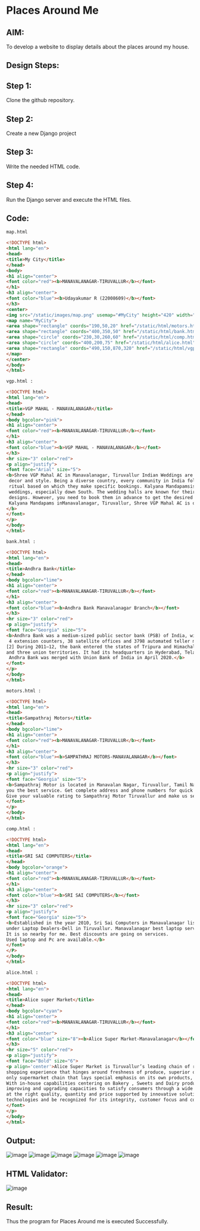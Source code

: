 # Places Around Me
## AIM:
To develop a website to display details about the places around my house.

## Design Steps:
## Step 1:
Clone the github repository.

## Step 2:
Create a new Django project

## Step 3:
Write the needed HTML code.

## Step 4:
Run the Django server and execute the HTML files.
## Code:
```html
map.html

<!DOCTYPE html>
<html lang="en">
<head>
<title>My City</title>
</head>
<body>
<h1 align="center">
<font color="red"><b>MANAVALANAGAR-TIRUVALLUR</b></font>
</h1>
<h3 align="center">
<font color="blue"><b>Udayakumar R (22008609)</b></font>
</h3>
<center>
<img src="/static/images/map.png" usemap="#MyCity" height="420" width="1100">
<map name="MyCity">
<area shape="rectangle" coords="190,50,20" href="/static/html/motors.html" title="Sampathraj Motors">
<area shape="rectangle" coords="400,350,50" href="/static/html/bank.html" title="Andhra Bank Manavalanager Branch">
<area shape="circle" coords="230,30,260,60" href="/static/html/comp.html" title="Sri sai computer Service">
<area shape="circle" coords="400,200,75" href="/static/html/alice.html" title="Alice Super Market">
<area shape="rectangle" coords="490,150,870,320" href="/static/html/vgp.html" title="VGP Mahal">
</map>
</center>
</body>
</html> 

vgp.html :

<!DOCTYPE html>
<html lang="en">
<head>
<title>VGP MAHAL - MANAVALANAGAR</title>
</head>
<body bgcolor="pink">
<h1 align="center">
<font color="red"><b>MANAVALANAGAR-TIRUVALLUR</b></font>
</h1>
<h3 align="center">
<font color="blue"><b>VGP MAHAL - MANAVALANAGAR</b></font>
</h3>
<hr size="3" color="red">
<p align="justify">
<font face="Arial" size="5">
<b>Shree VGP Mahal AC in Manavalanagar, Tiruvallur Indian Weddings are known for their glamour, 
 decor and style. Being a diverse country, every community in India follows a different wedding
 ritual based on which they make specific bookings. Kalyana Mandapamsis essential for a lot of 
 weddings, especially down South. The wedding halls are known for their unique and  intriguing
 designs. However, you need to book them in advance to get the desired slot. Among all the 
 Kalyana Mandapams inManavalanagar, Tiruvallur, Shree VGP Mahal AC is one of the best
</b>
</font>
</p>
</body>
</html>

bank.html :

<!DOCTYPE html>
<html lang="en">
<head>
<title>Andhra Bank</title>
</head>
<body bgcolor="lime">
<h1 align="center">
<font color="red"><b>MANAVALANAGAR-TIRUVALLUR</b></font>
</h1>
<h3 align="center">
<font color="blue"><b>Andhra Bank Manavalanagar Branch</b></font>
</h3>
<hr size="3" color="red">
<p align="justify">
<font face="Georgia" size="5">
<b>Andhra Bank was a medium-sized public sector bank (PSB) of India, with a network of 2885 branches,
 4 extension counters, 38 satellite offices and 3798 automated teller machines (ATMs) as of 31 March 2019.
[2] During 2011–12, the bank entered the states of Tripura and Himachal Pradesh. It operated in 25 states 
and three union territories. It had its headquarters in Hyderabad, Telangana, India. Along with Corporation Bank, 
 Andhra Bank was merged with Union Bank of India in April 2020.</b>
</font>
</p>
</body>
</html>

motors.html :

<!DOCTYPE html>
<html lang="en">
<head>
<title>Sampathraj Motors</title>
</head>
<body bgcolor="lime">
<h1 align="center">
<font color="red"><b>MANAVALANAGAR-TIRUVALLUR</b></font>
</h1>
<h3 align="center">
<font color="blue"><b>SAMPATHRAJ MOTORS-MANAVALANAGAR</b></font>
</h3>
<hr size="3" color="red">
<p align="justify">
<font face="Georgia" size="5">
<b>Sampathraj Motor is located in Manavalan Nagar, Tiruvallur, Tamil Nadu which provides 
you the best service. Get complete address and phone numbers for quick access and response.
Give your valuable rating to Sampathraj Motor Tiruvallur and make us serve you better.</b>
</font>
</p>
</body>
</html>

comp.html :

<!DOCTYPE html>
<html lang="en">
<head>
<title>SRI SAI COMPUTERS</title>
</head>
<body bgcolor="orange">
<h1 align="center">
<font color="red"><b>MANAVALANAGAR-TIRUVALLUR</b></font>
</h1>
<h3 align="center">
<font color="blue"><b>SRI SAI COMPUTERS</b></font>
</h3>
<hr size="3" color="red">
<p align="justify">
<font face="Georgia" size="5">
<b>Established in the year 2010, Sri Sai Computers in Manavalanagar listed
under Laptop Dealers-Dell in Tiruvallur. Manavalanagar best laptop service shop. 
It is so nearby for me. Best discounts are going on services. 
Used laptop and Pc are available.</b>
</font>
</P>
</body>
</html>

alice.html :

<!DOCTYPE html>
<html lang="en">
<head>
<title>Alice super Market</title>
</head>
<body bgcolor="cyan">
<h1 align="center">
<font color="red"><b>MANAVALANAGAR-TIRUVALLUR</b></font>
</h1>
<h3 align="center">
<font color="blue" size="8"><b>Alice Super Market-Manavalanagar</b></font>
</h3>
<hr size="5" color="red">
<p align="justify">
<font face="Bold" size="6">
<p align='center'>Alice Super Market is Tiruvallur’s leading chain of retail stores providing consumers a 
shopping experience that hinges around freshness of produce, superior quality and better value. It is the 
only supermarket chain that lays special emphasis on its own products, sold under the brand name of Alice.
With in-house capabilities centering on Bakery , Sweets and Dairy products. With the mission of constantly
improving and upgrading capacities to satisfy consumers through a wide range of food products and service offered
at the right quality, quantity and price supported by innovative solutions, Alice is all set to embrace emerging 
technologies and be recognized for its integrity, customer focus and commitment to quality..</p>
</font>
</p>
</body>
</html>
```
## Output:
![image](https://user-images.githubusercontent.com/118708024/215336409-dcf10863-78d8-48c6-b1c5-f62b6b0aff78.png)
![image](https://user-images.githubusercontent.com/118708024/215336441-2138beb8-0495-4797-a3d3-2ac875ede25e.png)
![image](https://user-images.githubusercontent.com/118708024/215336467-52e9616a-c6bd-4378-85e6-d3b967f490b5.png)
![image](https://user-images.githubusercontent.com/118708024/215336491-2d346c67-9576-4e76-b036-6038b7f8d3e3.png)
![image](https://user-images.githubusercontent.com/118708024/215336516-fb9d200e-07f2-42f4-974b-f6f669fa03fd.png)
![image](https://user-images.githubusercontent.com/118708024/215336538-0dd118e1-60a0-4802-b29b-a4188c90932a.png)
## HTML Validator:
![image](https://user-images.githubusercontent.com/118708024/215336570-70229a84-6ae8-4a72-b6ae-cf3f12d5ab68.png)

## Result:
Thus the program for Places Around me is executed Successfully.
